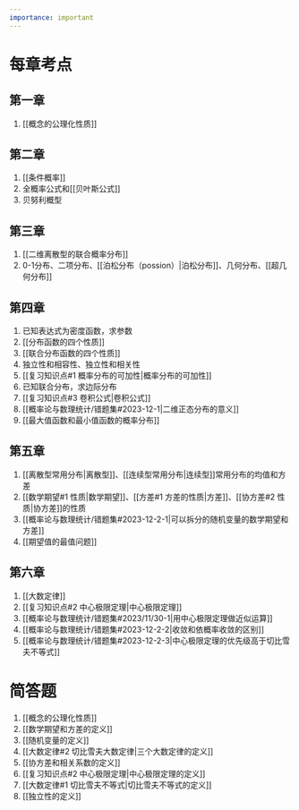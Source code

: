 ```yaml
---
importance: important
---
```

# 每章考点 
## 第一章
1. [[概念的公理化性质]]
## 第二章
1. [[条件概率]]
2. 全概率公式和[[贝叶斯公式]]
3. 贝努利概型
## 第三章
1. [[二维离散型的联合概率分布]]
2. 0-1分布、二项分布、[[泊松分布（possion）|泊松分布]]、几何分布、[[超几何分布]]
## 第四章
1. 已知表达式为密度函数，求参数
2. [[分布函数的四个性质]]
3. [[联合分布函数的四个性质]]
4. 独立性和相容性、独立性和相关性
5. [[复习知识点#1 概率分布的可加性|概率分布的可加性]]
6. 已知联合分布，求边际分布
7. [[复习知识点#3 卷积公式|卷积公式]]
8. [[概率论与数理统计/错题集#2023-12-1|二维正态分布的意义]]
9. [[最大值函数和最小值函数的概率分布]]
## 第五章
1. [[离散型常用分布|离散型]]、[[连续型常用分布|连续型]]常用分布的均值和方差
2. [[数学期望#1 性质|数学期望]]、[[方差#1 方差的性质|方差]]、[[协方差#2 性质|协方差]]的性质
3. [[概率论与数理统计/错题集#2023-12-2-1|可以拆分的随机变量的数学期望和方差]]
4. [[期望值的最值问题]]
## 第六章
1. [[大数定律]]
2. [[复习知识点#2 中心极限定理|中心极限定理]]
3. [[概率论与数理统计/错题集#2023/11/30-1|用中心极限定理做近似运算]]
4. [[概率论与数理统计/错题集#2023-12-2-2|收敛和依概率收敛的区别]]
5. [[概率论与数理统计/错题集#2023-12-2-3|中心极限定理的优先级高于切比雪夫不等式]]

# 简答题
1. [[概念的公理化性质]]
2. [[数学期望和方差的定义]]
3. [[随机变量的定义]]
4. [[大数定律#2 切比雪夫大数定律|三个大数定律的定义]]
5. [[协方差和相关系数的定义]]
6. [[复习知识点#2 中心极限定理|中心极限定理的定义]]
7. [[大数定律#1 切比雪夫不等式|切比雪夫不等式的定义]]
8. [[独立性的定义]]